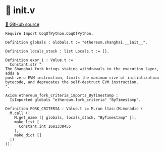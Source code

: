 # 🐓 __init__.v

[🐙 GitHub source](https://github.com/formal-land/coq-of-python/tree/main/CoqOfPython/ethereum/shanghai/__init__.v)

```coq
Require Import CoqOfPython.CoqOfPython.

Definition globals : Globals.t := "ethereum.shanghai.__init__".

Definition locals_stack : list Locals.t := [].

Definition expr_1 : Value.t :=
  Constant.str "
The Shanghai fork brings staking withdrawals to the execution layer, adds a
push-zero EVM instruction, limits the maximum size of initialization
bytecode, and deprecates the self-destruct EVM instruction.
".

Axiom ethereum_fork_criteria_imports_ByTimestamp :
  IsImported globals "ethereum.fork_criteria" "ByTimestamp".

Definition FORK_CRITERIA : Value.t := M.run ltac:(M.monadic (
  M.call (|
    M.get_name (| globals, locals_stack, "ByTimestamp" |),
    make_list [
      Constant.int 1681338455
    ],
    make_dict []
  |)
)).
```
